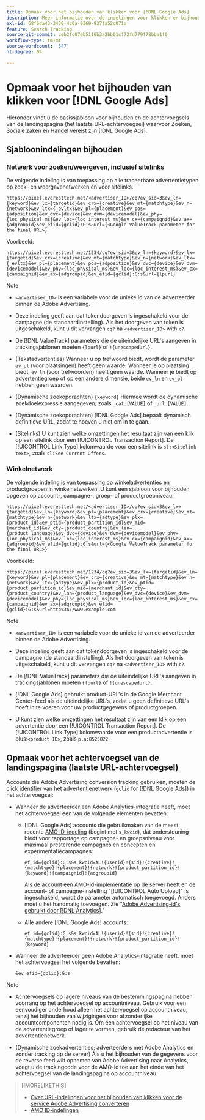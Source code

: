 ```yaml
---
title: Opmaak voor het bijhouden van klikken voor [!DNL Google Ads]
description: Meer informatie over de indelingen voor klikken en bijhouden voor [!DNL Google Ads] rekeningen.
exl-id: 68f6da43-3430-4c0a-9369-937fa52c071a
feature: Search Tracking
source-git-commit: ceb2fc07eb5116b3a2bb01cf72fd779f78bba1f0
workflow-type: tm+mt
source-wordcount: '547'
ht-degree: 0%

---
```


# Opmaak voor het bijhouden van klikken voor [!DNL Google Ads]

Hieronder vindt u de basissjabloon voor bijhouden en de achtervoegsels van de landingspagina (het laatste URL-achtervoegsel) waarvoor Zoeken, Sociale zaken en Handel vereist zijn [!DNL Google Ads].

## Sjabloonindelingen bijhouden

### Netwerk voor zoeken/weergeven, inclusief sitelinks

De volgende indeling is van toepassing op alle traceerbare advertentietypen op zoek- en weergavenetwerken en voor sitelinks.

`https://pixel.everesttech.net/<advertiser_ID>/cq?ev_sid=3&ev_ln={keyword}&ev_lx={targetid}&ev_crx={creative}&ev_mt={matchtype}&ev_n={network}&ev_ltx={_evltx}&ev_pl={placement}&ev_pos={adposition}&ev_dvc={device}&ev_dvm={devicemodel}&ev_phy={loc_physical_ms}&ev_loc={loc_interest_ms}&ev_cx={campaignid}&ev_ax={adgroupid}&ev_efid={gclid}:G:s&url={<Google ValueTrack parameter for the final URL>}`

Voorbeeld:

`https://pixel.everesttech.net/1234/cq?ev_sid=3&ev_ln={keyword}&ev_lx={targetid}&ev_crx={creative}&ev_mt={matchtype}&ev_n={network}&ev_ltx={_evltx}&ev_pl={placement}&ev_pos={adposition}&ev_dvc={device}&ev_dvm={devicemodel}&ev_phy={loc_physical_ms}&ev_loc={loc_interest_ms}&ev_cx={campaignid}&ev_ax={adgroupid}&ev_efid={gclid}:G:s&url={lpurl}`

>[!NOTE]
>
>* `<advertiser_ID>` is een variabele voor de unieke id van de adverteerder binnen de Adobe Advertising.
>
>* Deze indeling geeft aan dat tokendoorgeven is ingeschakeld voor de campagne (de standaardinstelling). Als het doorgeven van token is uitgeschakeld, kunt u dit vervangen `cq?` na `<advertiser_ID>` with `c?`.
>
>* De [!DNL ValueTrack] parameters die de uiteindelijke URL&#39;s aangeven in trackingsjablonen moeten `{lpurl}` of `!{unescapedurl}`.
>
>* (Tekstadvertenties) Wanneer u op trefwoord biedt, wordt de parameter `ev_pl` (voor plaatsingen) heeft geen waarde. Wanneer je op plaatsing biedt, `ev_ln` (voor trefwoorden) heeft geen waarde. Wanneer je biedt op advertentiegroep of op een andere dimensie, beide `ev_ln` en `ev_pl` hebben geen waarden.
>
>* (Dynamische zoekopdrachten) `{keyword}` Hiermee wordt de dynamische zoekdoelexpressie aangegeven, zoals `_cat:[VALUE]` of `_url:[VALUE]`.
>
>* (Dynamische zoekopdrachten) [!DNL Google Ads] bepaalt dynamisch definitieve URL, zodat te hoeven u niet om in te gaan.
>
>* (Sitelinks) U kunt zien welke omzettingen het resultaat zijn van een klik op een sitelink door een [!UICONTROL Transaction Report]. De [!UICONTROL Link Type] kolomwaarde voor een sitelink is `sl:<Sitelink text>`, zoals `sl:See Current Offers`.

### Winkelnetwerk

De volgende indeling is van toepassing op winkeladvertenties en productgroepen in winkelnetwerken. U kunt een sjabloon voor bijhouden opgeven op account-, campagne-, groep- of productgroepniveau.

`https://pixel.everesttech.net/<advertiser_ID>/cq?ev_sid=3&ev_lx={targetid}&ev_ln={keyword}&ev_pl={placement}&ev_crx={creative}&ev_mt={matchtype}&ev_n={network}&ev_ltx={adtype}&ev_plx={product_id}&ev_ptid={product_partition_id}&ev_mid={merchant_id}&ev_cty={product_country}&ev_lan={product_language}&ev_dvc={device}&ev_dvm={devicemodel}&ev_phy={loc_physical_ms}&ev_loc={loc_interest_ms}&ev_cx={campaignid}&ev_ax={adgroupid}&ev_efid={gclid}:G:s&url={<Google ValueTrack parameter for the final URL>}`

Voorbeeld:

`https://pixel.everesttech.net/1234/cq?ev_sid=3&ev_lx={targetid}&ev_ln={keyword}&ev_pl={placement}&ev_crx={creative}&ev_mt={matchtype}&ev_n={network}&ev_ltx={adtype}&ev_plx={product_id}&ev_ptid={product_partition_id}&ev_mid={merchant_id}&ev_cty={product_country}&ev_lan={product_language}&ev_dvc={device}&ev_dvm={devicemodel}&ev_phy={loc_physical_ms}&ev_loc={loc_interest_ms}&ev_cx={campaignid}&ev_ax={adgroupid}&ev_efid={gclid}:G:s&url=http%3A//www.example.com`

>[!NOTE]
>
>* `<advertiser_ID>` is een variabele voor de unieke id van de adverteerder binnen de Adobe Advertising.
>
>* Deze indeling geeft aan dat tokendoorgeven is ingeschakeld voor de campagne (de standaardinstelling). Als het doorgeven van token is uitgeschakeld, kunt u dit vervangen `cq?` na `<advertiser_ID>` with `c?`.
>
>* De [!DNL ValueTrack] parameters die de uiteindelijke URL&#39;s aangeven in trackingsjablonen moeten `{lpurl}` of `!{unescapedurl}`.
>
>* [!DNL Google Ads] gebruikt product-URL&#39;s in de Google Merchant Center-feed als de uiteindelijke URL&#39;s, zodat u geen definitieve URL&#39;s hoeft in te voeren voor uw productgegevens of productgroepen.
>
>* U kunt zien welke omzettingen het resultaat zijn van een klik op een advertentie door een [!UICONTROL Transaction Report]. De [!UICONTROL Link Type] kolomwaarde voor een productadvertentie is plus:`<product ID>`, zoals `pla:8525822`.

## Opmaak voor het achtervoegsel van de landingspagina (laatste URL-achtervoegsel)

Accounts die Adobe Advertising conversion tracking gebruiken, moeten de click identifier van het advertentienetwerk (`gclid` for [!DNL Google Ads]) in het achtervoegsel:

* Wanneer de adverteerder een Adobe Analytics-integratie heeft, moet het achtervoegsel een van de volgende elementen bevatten:

   * [!DNL Google Ads] accounts die gebruikmaken van de meest recente [AMO ID-indeling](/help/integrations/analytics/ids.md#amo-id-formats) (begint met `s_kwcid`), dat ondersteuning biedt voor rapportage op campagne- en groepsniveau voor maximaal presterende campagnes en concepten en experimentatiecampagnes:

     `ef_id={gclid}:G:s&s_kwcid=AL!{userid}!{sid}!{creative}!{matchtype}!{placement}!{network}!{product_partition_id}!{keyword}!{campaignid}!{adgroupid}`

     Als de account een AMO-id-implementatie op de server heeft en de account- of campagne-instelling &quot;[!UICONTROL Auto Upload]&quot; is ingeschakeld, wordt de parameter automatisch toegevoegd. Anders moet u het handmatig toevoegen. Zie &quot;[Adobe Advertising-id&#39;s gebruikt door [!DNL Analytics]](/help/integrations/analytics/ids.md#amo-id-implement).&quot;

   * Alle andere [!DNL Google Ads] accounts:

     `ef_id={gclid}:G:s&s_kwcid=AL!{userid}!{sid}!{creative}!{matchtype}!{placement}!{network}!{product_partition_id}!{keyword}`

* Wanneer de adverteerder geen Adobe Analytics-integratie heeft, moet het achtervoegsel het volgende bevatten:

  `&ev_efid={gclid}:G:s`

>[!NOTE]
>
>* Achtervoegsels op lagere niveaus van de bestemmingspagina hebben voorrang op het achtervoegsel op accountniveau. Gebruik voor een eenvoudiger onderhoud alleen het achtervoegsel op accountniveau, tenzij het bijhouden van wijzigingen voor afzonderlijke accountcomponenten nodig is. Om een achtervoegsel op het niveau van de advertentiegroep of lager te vormen, gebruik de redacteur van het advertentienetwerk.
>
>* (Dynamische zoekadvertenties; adverteerders met Adobe Analytics en zonder tracking op de server) Als u het bijhouden van de gegevens voor de reverse feed wilt opnemen van Adobe Advertising naar Analytics, voegt u de trackingcode voor de AMO-id toe aan het einde van het achtervoegsel van de landingspagina op accountniveau.

>[!MORELIKETHIS]
>
>* [Over URL-indelingen voor het bijhouden van klikken voor de service Adobe Advertising converteren](formats-click-tracking-about.md)
>* [AMO ID-indelingen](/help/integrations/analytics/ids.md#amo-id-formats)
